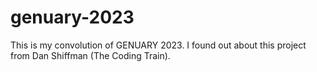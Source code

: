 # genuary-2023
This is my convolution of GENUARY 2023. I found out about this project from Dan Shiffman (The Coding Train).
